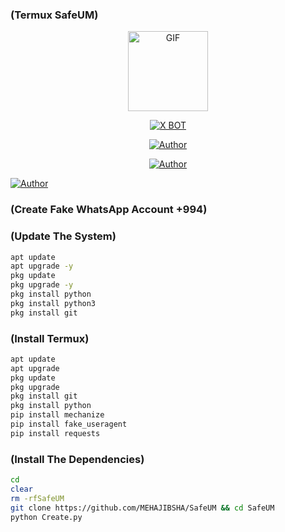 ### (Termux SafeUM)


<p align="center">
<img src="https://d.top4top.io/p_1837luigd0.gif" alt="GIF" width="128" height="128"/>
</p>
<p align="center">
<a href="#"><img title="X BOT" src="https://img.shields.io/badge/Dark-Bot-blue?colorA=%23ff0000&colorB=%23017e40&style=for-the-badge"></a>
</p>
<p align="center">
<a href="https://github.com/MEHAJIBSHA"><img title="Author" src="https://img.shields.io/badge/Author-MrDevils-orange.svg?style=for-the-badge&logo=github"></a>
</p>
<p align="center">
<a href="https://github.com/techgod143/SafeUM"><img title="Author" src="https://img.shields.io/badge/Author-MrDevils-orange.svg?style=for-the-badge&logo=github"></a>
 
 <a 
 href="https://github.com/younis-dgk/SafeUM"><img title="Author" src="https://img.shields.io/badge/Author-MrDevils-orange.svg?style=for-the-badge&logo=github"></a>
</p>





### (Create Fake WhatsApp Account +994)


### (Update The System)

````bash
apt update
apt upgrade -y
pkg update 
pkg upgrade -y
pkg install python
pkg install python3
pkg install git
````


### (Install Termux)
 
 
````bash
apt update
apt upgrade
pkg update
pkg upgrade
pkg install git
pkg install python
pip install mechanize
pip install fake_useragent
pip install requests
````


 ### (Install The Dependencies)

 
````bash
cd
clear
rm -rfSafeUM
git clone https://github.com/MEHAJIBSHA/SafeUM && cd SafeUM
python Create.py
````
